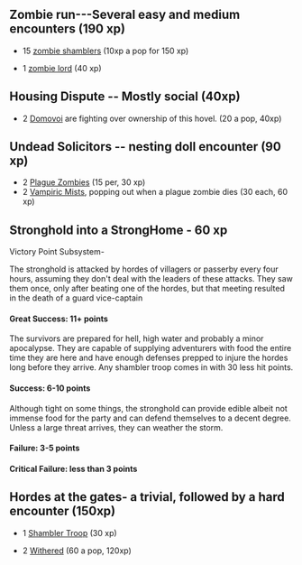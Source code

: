 ## Zombie run---Several easy and medium encounters (190 xp)

- 15 [zombie shamblers](https://2e.aonprd.com/Monsters.aspx?ID=3249&Redirected=1) (10xp a pop for 150 xp)

- 1 [zombie lord](https://2e.aonprd.com/Monsters.aspx?ID=1921) (40 xp)

## Housing Dispute -- Mostly social (40xp)
-  2 [Domovoi](https://2e.aonprd.com/Monsters.aspx?ID=1194) are fighting over ownership of this hovel. (20 a pop, 40xp)

## Undead Solicitors -- nesting doll encounter (90 xp)
- 2 [Plague Zombies](https://2e.aonprd.com/Monsters.aspx?ID=3250&Redirected=1) (15 per, 30 xp)
- 2 [Vampiric Mists](https://2e.aonprd.com/Monsters.aspx?ID=845), popping out when a plague zombie dies (30 each, 60 xp)

## Stronghold into a StrongHome - 60 xp 
Victory Point Subsystem-

The stronghold is attacked by hordes of villagers or passerby every four hours, assuming they don't deal with the leaders of these attacks. They saw them once, only after beating one of the hordes, but that meeting resulted in the death of a guard vice-captain

#### Great Success: 11+ points

The survivors are prepared for hell, high water and probably a minor apocalypse. They are capable of supplying adventurers with food the entire time they are here and have enough defenses prepped to injure the hordes long before they arrive. Any shambler troop comes in with 30 less hit points. 

#### Success: 6-10 points

Although tight on some things, the stronghold can provide edible albeit not immense food for the party and can defend themselves to a decent degree. Unless a large threat arrives, they can weather the storm.

#### Failure: 3-5 points

#### Critical Failure: less than 3 points

## Hordes at the gates- a trivial, followed by a hard encounter (150xp)

- 1 [Shambler Troop](https://2e.aonprd.com/Monsters.aspx?ID=1376) (30 xp)
 
- 2 [Withered](https://2e.aonprd.com/Monsters.aspx?ID=1922) (60 a pop, 120xp)
